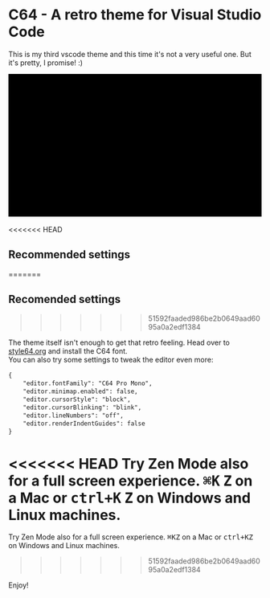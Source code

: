 # C64 - A retro theme for Visual Studio Code

This is my third vscode theme and this time it's not a very useful one. But it's pretty, I promise! :)

[![Demo](https://raw.githubusercontent.com/perragnar/c64/master/images/demo.gif)](https://youtu.be/Fgt48kJyhIk)

<<<<<<< HEAD
## Recommended settings
=======
## Recomended settings
>>>>>>> 51592faaded986be2b0649aad6095a0a2edf1384

The theme itself isn't enough to get that retro feeling. Head over to [style64.org](http://style64.org/c64-truetype) and install the C64 font.  
You can also try some settings to tweak the editor even more:

```
{
    "editor.fontFamily": "C64 Pro Mono",
    "editor.minimap.enabled": false,
    "editor.cursorStyle": "block",
    "editor.cursorBlinking": "blink",
    "editor.lineNumbers": "off",
    "editor.renderIndentGuides": false
}
```

<<<<<<< HEAD
Try Zen Mode also for a full screen experience. <kbd>⌘K</kbd> <kbd>Z</kbd> on a Mac or <kbd>ctrl+K</kbd> <kbd>Z</kbd> on Windows and Linux machines.
=======
Try Zen Mode also for a full screen experience. <kbd>⌘K</kbd><kbd>Z</kbd> on a Mac or <kbd>ctrl+K</kbd><kbd>Z</kbd> on Windows and Linux machines.
>>>>>>> 51592faaded986be2b0649aad6095a0a2edf1384

Enjoy!
